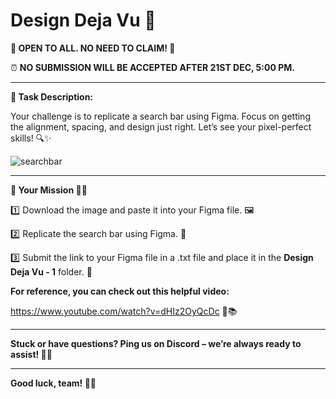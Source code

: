 # Design Deja Vu 👀 

**🚀 OPEN TO ALL. NO NEED TO CLAIM! 🚀**

⏰ **NO SUBMISSION WILL BE ACCEPTED AFTER 21ST DEC, 5:00 PM.**

---

**🎯 Task Description:**

Your challenge is to replicate a search bar using Figma. Focus on getting the alignment, spacing, and design just right. Let’s see your pixel-perfect skills! 🔍✨

![searchbar](https://github.com/user-attachments/assets/2dde46cc-9013-49b8-93cd-c5438cf97a62)

---

**🎯 Your Mission 🕵️‍♂️**

1️⃣ Download the image and paste it into your Figma file. 🖼️

2️⃣ Replicate the search bar using Figma. 🎨

3️⃣ Submit the link to your Figma file in a .txt file and place it in the **Design Deja Vu - 1** folder. 📂

**For reference, you can check out this helpful video:**

https://www.youtube.com/watch?v=dHIz2OyQcDc 🎥📚

---

**Stuck or have questions? Ping us on Discord – we’re always ready to assist! 💬💡**

---

**Good luck, team! 💪🔥**
